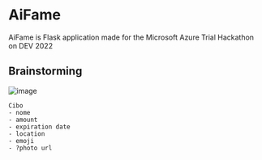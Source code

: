 # AiFame
AiFame is Flask application made for the Microsoft Azure Trial Hackathon on DEV 2022

## Brainstorming

![image](https://user-images.githubusercontent.com/22377285/154364726-f6369d33-997d-4d37-ba53-dc1aeaceb2ac.png)

```
Cibo
- nome
- amount
- expiration date
- location
- emoji
- ?photo url
```
